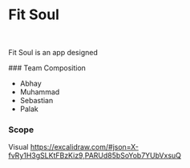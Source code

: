 # Fit Soul
<br>
<p>Fit Soul is an app designed</p>
### Team Composition
<ul>
  <li>Abhay</li>
  <li>Muhammad</li>
  <li>Sebastian</li>
  <li>Palak</li>
</ul>

### Scope

Visual https://excalidraw.com/#json=X-fvRy1H3gSLKtFBzKiz9,PARUd85bSoYob7YUbVxsuQ
